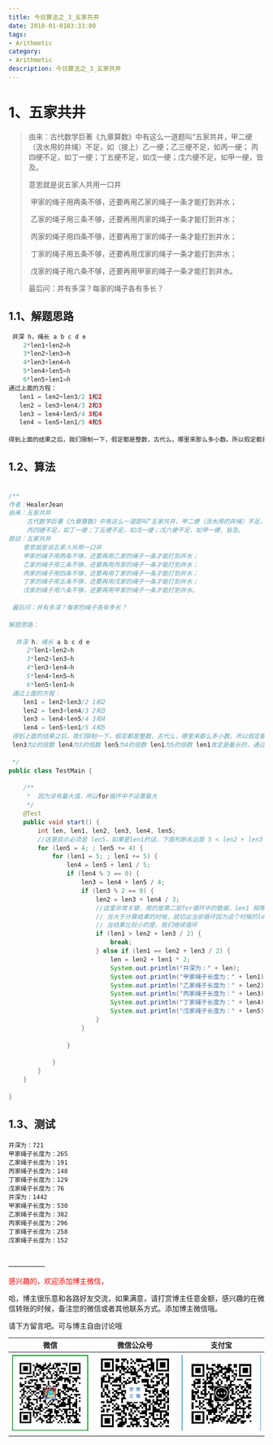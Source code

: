 ```yaml
---
title: 今日算法之_3_五家共井
date: 2018-01-0103:33:00
tags: 
- Arithmetic
category: 
- Arithmetic
description: 今日算法之_3_五家共井
---
```





# 1、五家共井

> 由来：古代数学巨著《九章算数》中有这么一道题叫“五家共井，甲二绠（汲水用的井绳）不足，如（接上）乙一绠；乙三绠不足，如丙一绠； 丙四绠不足，如丁一绠；丁五绠不足，如戊一绠；戊六绠不足，如甲一绠，皆及。    
>
> 意思就是说五家人共用一口井   
>
> ​    甲家的绳子用两条不够，还要再用乙家的绳子一条才能打到井水；   
>
> ​    乙家的绳子用三条不够，还要再用丙家的绳子一条才能打到井水；   
>
> ​    丙家的绳子用四条不够，还要再用丁家的绳子一条才能打到井水；   
>
> ​    丁家的绳子用五条不够，还要再用戊家的绳子一条才能打到井水；   
>
> ​    戊家的绳子用六条不够，还要再用甲家的绳子一条才能打到井水。    
>
>  最后问：井有多深？每家的绳子各有多长？



## 1.1、解题思路  

```java
 井深 h，绳长 a b c d e
    2*len1+len2=h
    3*len2+len3=h
    4*len3+len4=h
    5*len4+len5=h
    6*len5+len1=h
通过上面的方程：
   len1 = len2+len3/2 1和2
   len2 = len3+len4/3 2和3
   len3 = len4+len5/4 3和4
   len4 = len5+len1/5 4和5
   
得到上面的结果之后，我们限制一下，假定都是整数，古代么，哪里来那么多小数。所以假定都是整数
```



## 1.2、算法 


```java

/**
作者：HealerJean
由来：五家共井
     古代数学巨著《九章算数》中有这么一道题叫“五家共井，甲二绠（汲水用的井绳）不足，如（接上）乙一绠；乙三绠不足，如丙一绠；
     丙四绠不足，如丁一绠；丁五绠不足，如戊一绠；戊六绠不足，如甲一绠，皆及。
题目：五家共井
    意思就是说五家人共用一口井
    甲家的绳子用两条不够，还要再用乙家的绳子一条才能打到井水；
    乙家的绳子用三条不够，还要再用丙家的绳子一条才能打到井水；
    丙家的绳子用四条不够，还要再用丁家的绳子一条才能打到井水；
    丁家的绳子用五条不够，还要再用戊家的绳子一条才能打到井水；
    戊家的绳子用六条不够，还要再用甲家的绳子一条才能打到井水。

 最后问：井有多深？每家的绳子各有多长？

解题思路：

  井深 h，绳长 a b c d e
     2*len1+len2=h
     3*len2+len3=h
     4*len3+len4=h
     5*len4+len5=h
     6*len5+len1=h
 通过上面的方程：
    len1 = len2+len3/2 1和2
    len2 = len3+len4/3 2和3
    len3 = len4+len5/4 3和4
    len4 = len5+len1/5 4和5
 得到上面的结果之后，我们限制一下，假定都是整数，古代么，哪里来那么多小数。所以假定都是整数
 len3为2的倍数 len4为3的倍数 len5为4的倍数 len1为5的倍数 len1肯定是最长的，通过上述理解

 */
public class TestMain {

    /**
     *  因为没有最大值，所以for循环中不设置最大
     */
    @Test
    public void start() {
        int len, len1, len2, len3, len4, len5;
        //这里启示必须是 len5，如果是len1的话，下面判断永远是 5 < len2 + len3 / 2.。
        for (len5 = 4; ; len5 += 4) {
            for (len1 = 5; ; len1 += 5) {
                len4 = len5 + len1 / 5;
                if (len4 % 3 == 0) {
                    len3 = len4 + len5 / 4;
                    if (len3 % 2 == 0) {
                        len2 = len3 + len4 / 3;
                        //这里非常关键，用的是第二层for循环中的数据，len1 相等的时候是正确的，
                        // 当大于计算结果的时候，就切出当前循环因为这个时候的len1太大了，再这么下去会让for'循环中的len1更大
                        // 当结果比较小的是，我们继续循环
                        if (len1 > len2 + len3 / 2) {
                            break;
                        } else if (len1 == len2 + len3 / 2) {
                            len = len2 + len1 * 2;
                            System.out.println("井深为：" + len);
                            System.out.println("甲家绳子长度为：" + len1);
                            System.out.println("乙家绳子长度为：" + len2);
                            System.out.println("丙家绳子长度为：" + len3);
                            System.out.println("丁家绳子长度为：" + len4);
                            System.out.println("戊家绳子长度为：" + len5);
                        }
                    }

                }

            }
        }
    }

}
```




## 1.3、测试 



```
井深为：721
甲家绳子长度为：265
乙家绳子长度为：191
丙家绳子长度为：148
丁家绳子长度为：129
戊家绳子长度为：76
井深为：1442
甲家绳子长度为：530
乙家绳子长度为：382
丙家绳子长度为：296
丁家绳子长度为：258
戊家绳子长度为：152


………………………… 
```







<font color="red"> 感兴趣的，欢迎添加博主微信， </font>    

哈，博主很乐意和各路好友交流，如果满意，请打赏博主任意金额，感兴趣的在微信转账的时候，备注您的微信或者其他联系方式。添加博主微信哦。    

请下方留言吧。可与博主自由讨论哦

|微信 | 微信公众号|支付宝|
|:-------:|:-------:|:------:|
| ![微信](https://raw.githubusercontent.com/HealerJean/HealerJean.github.io/master/assets/img/tctip/weixin.jpg)|![微信公众号](https://raw.githubusercontent.com/HealerJean/HealerJean.github.io/master/assets/img/my/qrcode_for_gh_a23c07a2da9e_258.jpg)|![支付宝](https://raw.githubusercontent.com/HealerJean/HealerJean.github.io/master/assets/img/tctip/alpay.jpg) |




<!-- Gitalk 评论 start  -->

<link rel="stylesheet" href="https://unpkg.com/gitalk/dist/gitalk.css">

<script src="https://unpkg.com/gitalk@latest/dist/gitalk.min.js"></script> 
<div id="gitalk-container"></div>    
 <script type="text/javascript">
    var gitalk = new Gitalk({
		clientID: `1d164cd85549874d0e3a`,
		clientSecret: `527c3d223d1e6608953e835b547061037d140355`,
		repo: `HealerJean.github.io`,
		owner: 'HealerJean',
		admin: ['HealerJean'],
		id: 'ZE6vFzBNamxP7bGQ',
    });
    gitalk.render('gitalk-container');
</script> 


<!-- Gitalk end -->


